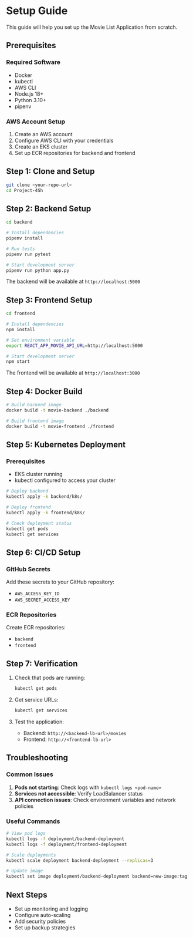 # Setup Guide

This guide will help you set up the Movie List Application from scratch.

## Prerequisites

### Required Software
- Docker
- kubectl
- AWS CLI
- Node.js 18+
- Python 3.10+
- pipenv

### AWS Account Setup
1. Create an AWS account
2. Configure AWS CLI with your credentials
3. Create an EKS cluster
4. Set up ECR repositories for backend and frontend

## Step 1: Clone and Setup

```bash
git clone <your-repo-url>
cd Project-4Sh
```

## Step 2: Backend Setup

```bash
cd backend

# Install dependencies
pipenv install

# Run tests
pipenv run pytest

# Start development server
pipenv run python app.py
```

The backend will be available at `http://localhost:5000`

## Step 3: Frontend Setup

```bash
cd frontend

# Install dependencies
npm install

# Set environment variable
export REACT_APP_MOVIE_API_URL=http://localhost:5000

# Start development server
npm start
```

The frontend will be available at `http://localhost:3000`

## Step 4: Docker Build

```bash
# Build backend image
docker build -t movie-backend ./backend

# Build frontend image
docker build -t movie-frontend ./frontend
```

## Step 5: Kubernetes Deployment

### Prerequisites
- EKS cluster running
- kubectl configured to access your cluster

```bash
# Deploy backend
kubectl apply -k backend/k8s/

# Deploy frontend
kubectl apply -k frontend/k8s/

# Check deployment status
kubectl get pods
kubectl get services
```

## Step 6: CI/CD Setup

### GitHub Secrets
Add these secrets to your GitHub repository:
- `AWS_ACCESS_KEY_ID`
- `AWS_SECRET_ACCESS_KEY`

### ECR Repositories
Create ECR repositories:
- `backend`
- `frontend`

## Step 7: Verification

1. Check that pods are running:
   ```bash
   kubectl get pods
   ```

2. Get service URLs:
   ```bash
   kubectl get services
   ```

3. Test the application:
   - Backend: `http://<backend-lb-url>/movies`
   - Frontend: `http://<frontend-lb-url>`

## Troubleshooting

### Common Issues

1. **Pods not starting**: Check logs with `kubectl logs <pod-name>`
2. **Services not accessible**: Verify LoadBalancer status
3. **API connection issues**: Check environment variables and network policies

### Useful Commands

```bash
# View pod logs
kubectl logs -f deployment/backend-deployment
kubectl logs -f deployment/frontend-deployment

# Scale deployments
kubectl scale deployment backend-deployment --replicas=3

# Update image
kubectl set image deployment/backend-deployment backend=new-image:tag
```

## Next Steps

- Set up monitoring and logging
- Configure auto-scaling
- Add security policies
- Set up backup strategies
